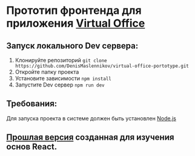# Прототип фронтенда для приложения [Virtual Office](https://github.com/DenisMaslennikov/office-online)

## Запуск локального Dev сервера:
1) Клонируйте репозиторий `git clone https://github.com/DenisMaslennikov/virtual-office-portotype.git`
2) Откройте папку проекта
3) Установите зависимости `npm install`
4) Запустите Dev сервер `npm run dev`

## Требования:
Для запуска проекта в системе должен быть установлен [Node.js](https://nodejs.org/)

## [Прошлая версия](https://github.com/DenisMaslennikov/virtual-office-react) созданная для изучения основ React.